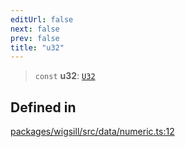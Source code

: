 ```yaml
---
editUrl: false
next: false
prev: false
title: "u32"
---
```


> `const` **u32**: [`U32`](/api/wigsill/data/type-aliases/u32/)

## Defined in

[packages/wigsill/src/data/numeric.ts:12](https://github.com/software-mansion-labs/wigsill/blob/3eabd476f023822e50f40404033f5b0520bf8089/packages/wigsill/src/data/numeric.ts#L12)
